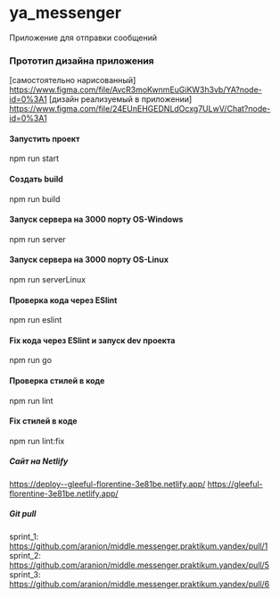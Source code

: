 # ya_messenger

Приложение для отправки сообщений

### Прототип дизайна приложения

[самостоятельно нарисованный] https://www.figma.com/file/AvcR3moKwnmEuGiKW3h3vb/YA?node-id=0%3A1
[дизайн реализуемый в приложении] https://www.figma.com/file/24EUnEHGEDNLdOcxg7ULwV/Chat?node-id=0%3A1

#### Запустить проект

npm run start

#### Создать build

npm run build

#### Запуск сервера на 3000 порту OS-Windows

npm run server

#### Запуск сервера на 3000 порту OS-Linux

npm run serverLinux

#### Проверка кода через ESlint

npm run eslint

#### Fix кода через ESlint и запуск dev проекта

npm run go

#### Проверка стилей в коде

npm run lint

#### Fix стилей в коде

npm run lint:fix

##### Сайт на Netlify

https://deploy--gleeful-florentine-3e81be.netlify.app/
https://gleeful-florentine-3e81be.netlify.app/

##### Git pull

sprint_1: https://github.com/aranion/middle.messenger.praktikum.yandex/pull/1
sprint_2: https://github.com/aranion/middle.messenger.praktikum.yandex/pull/5
sprint_3: https://github.com/aranion/middle.messenger.praktikum.yandex/pull/6
